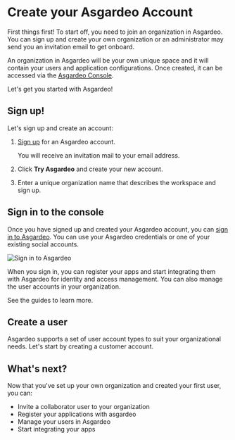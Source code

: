 # Create your Asgardeo Account

First things first! To start off, you need to join an organization in Asgardeo. You can sign up and create your own organization or an administrator may send you an invitation email to get onboard.

An organization in Asgardeo will be your own unique space and it will contain your users and application configurations. Once created, it can be accessed via the [Asgardeo Console](https://console.asgardeo.io/).

Let's get you started with Asgardeo!

## Sign up!

Let's sign up and create an account:

1. [Sign up](https://wso2.com/asgardeo) for an Asgardeo account. 
    
    You will receive an invitation mail to your email address. 

2. Click **Try Asgardeo** and create your new account.
3. Enter a unique organization name that describes the workspace and sign up.

## Sign in to the console

Once you have signed up and created your Asgardeo account, you can [sign in to Asgardeo](https://console.asgardeo.io/). You can use your Asgardeo credentials or one of your existing social accounts.

<img :src="$withBase('/assets/img/guides/get-started/sign-in-to-asgardeo.png')" alt="Sign in to Asgardeo">

When you sign in, you can register your apps and start integrating them with Asgardeo for identity and access management. You can also manage the user accounts in your organization.

<!--
<img :src="$withBase('/assets/img/guides/get-started/get-started-asgardeo-console.png')" alt="Sign in to Asgardeo">
-->

See the <a :href="$withBase('/guides/')">guides</a> to learn more.

## Create a user

Asgardeo supports a set of user account types to suit your organizational needs. Let's start by creating a customer account.

<CommonGuide guide='guides/fragments/onboard-user-with-password.md'/>

## What's next?

Now that you've set up your own organization and created your first user, you can:

- <a :href="$withBase('/guides/users/manage-collaborators/')">Invite a collaborator user to your organization</a>
- <a :href="$withBase('/guides/applications/')">Register your applications with asgardeo</a>
- <a :href="$withBase('/guides/users/')">Manage your users in Asgardeo</a>
- <a :href="$withBase('/get-started/start-integrating-apps/')">Start integrating your apps</a>